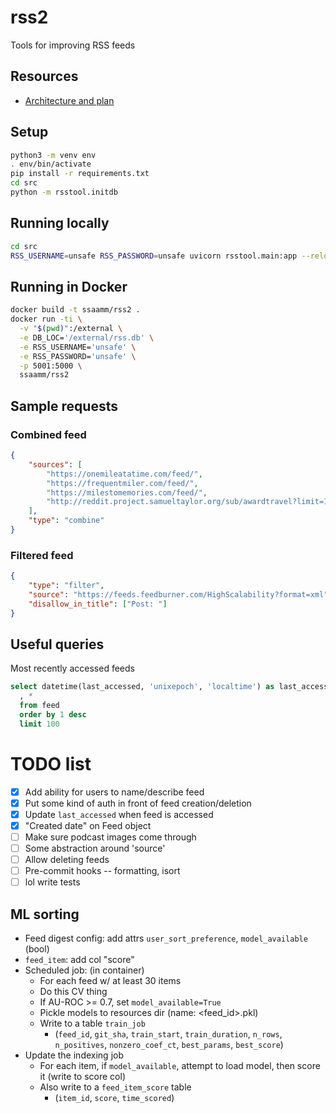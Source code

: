 # rss2

Tools for improving RSS feeds

## Resources

- [Architecture and plan](https://excalidraw.com/#json=4oijGCFBDymhHR0P8rdOX,56XpSQsakM0TOo4LkOeIdA)

## Setup

```sh
python3 -m venv env
. env/bin/activate
pip install -r requirements.txt
cd src
python -m rsstool.initdb
```

## Running locally

```sh
cd src
RSS_USERNAME=unsafe RSS_PASSWORD=unsafe uvicorn rsstool.main:app --reload
```

## Running in Docker

```sh
docker build -t ssaamm/rss2 .
docker run -ti \
  -v "$(pwd)":/external \
  -e DB_LOC='/external/rss.db' \
  -e RSS_USERNAME='unsafe' \
  -e RSS_PASSWORD='unsafe' \
  -p 5001:5000 \
  ssaamm/rss2
```

## Sample requests

### Combined feed

```json
{
    "sources": [
        "https://onemileatatime.com/feed/",
        "https://frequentmiler.com/feed/",
        "https://milestomemories.com/feed/",
        "http://reddit.project.samueltaylor.org/sub/awardtravel?limit=10"
    ],
    "type": "combine"
}
```

### Filtered feed

```json
{
    "type": "filter",
    "source": "https://feeds.feedburner.com/HighScalability?format=xml",
    "disallow_in_title": ["Post: "]
}
```

## Useful queries

Most recently accessed feeds
```sql
select datetime(last_accessed, 'unixepoch', 'localtime') as last_access_local
  , *
  from feed
  order by 1 desc
  limit 100
```

# TODO list

- [x] Add ability for users to name/describe feed
- [x] Put some kind of auth in front of feed creation/deletion
- [x] Update `last_accessed` when feed is accessed
- [x] "Created date" on Feed object
- [ ] Make sure podcast images come through
- [ ] Some abstraction around 'source'
- [ ] Allow deleting feeds
- [ ] Pre-commit hooks -- formatting, isort
- [ ] lol write tests

## ML sorting

- Feed digest config: add attrs `user_sort_preference`, `model_available`
  (bool)
- `feed_item`: add col "score"
- Scheduled job: (in container)
  - For each feed w/ at least 30 items
  - Do this CV thing
  - If AU-ROC >= 0.7, set `model_available=True`
  - Pickle models to resources dir (name: <feed_id>.pkl)
  - Write to a table `train_job`
    - (`feed_id`, `git_sha`, `train_start`, `train_duration`, `n_rows`,
      `n_positives`, `nonzero_coef_ct`, `best_params`, `best_score`)
- Update the indexing job
  - For each item, if `model_available`, attempt to load model, then score it
    (write to score col)
  - Also write to a `feed_item_score` table
    - (`item_id`, `score`, `time_scored`)
